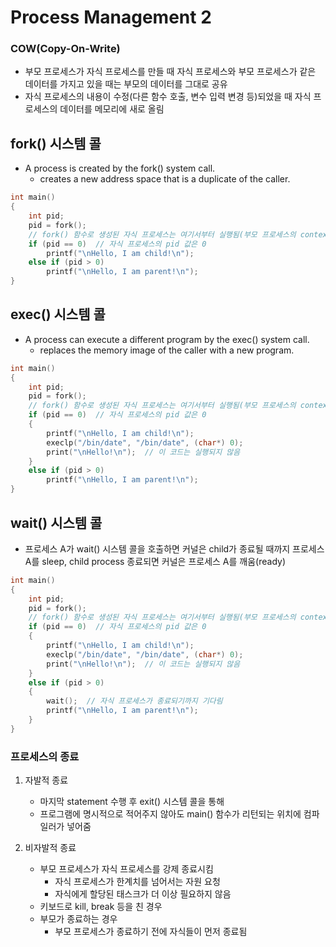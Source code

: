 # Process Management 2

### COW(Copy-On-Write)

* 부모 프로세스가 자식 프로세스를 만들 때 자식 프로세스와 부모 프로세스가 같은 데이터를 가지고 있을 때는 부모의 데이터를 그대로 공유
* 자식 프로세스의 내용이 수정(다른 함수 호출, 변수 입력 변경 등)되었을 때 자식 프로세스의 데이터를 메모리에 새로 올림

## fork() 시스템 콜

* A process is created by the fork() system call.
    * creates a new address space that is a duplicate of the caller.

```c
int main()
{
    int pid;
    pid = fork();
    // fork() 함수로 생성된 자식 프로세스는 여기서부터 실행됨(부모 프로세스의 context를 그대로 가져오기 때문)
    if (pid == 0)  // 자식 프로세스의 pid 값은 0
        printf("\nHello, I am child!\n");
    else if (pid > 0)
        printf("\nHello, I am parent!\n");
}
```

## exec() 시스템 콜

* A process can execute a different program by the exec() system call.
    * replaces the memory image of the caller with a new program.

```c
int main()
{
    int pid;
    pid = fork();
    // fork() 함수로 생성된 자식 프로세스는 여기서부터 실행됨(부모 프로세스의 context를 그대로 가져오기 때문)
    if (pid == 0)  // 자식 프로세스의 pid 값은 0
    {
        printf("\nHello, I am child!\n");
        execlp("/bin/date", "/bin/date", (char*) 0);
        print("\nHello!\n");  // 이 코드는 실행되지 않음
    }
    else if (pid > 0)
        printf("\nHello, I am parent!\n");
}
```

## wait() 시스템 콜

* 프로세스 A가 wait() 시스템 콜을 호출하면 커널은 child가 종료될 때까지 프로세스 A를 sleep, child process 종료되면 커널은 프로세스 A를 깨움(ready)

```c
int main()
{
    int pid;
    pid = fork();
    // fork() 함수로 생성된 자식 프로세스는 여기서부터 실행됨(부모 프로세스의 context를 그대로 가져오기 때문)
    if (pid == 0)  // 자식 프로세스의 pid 값은 0
    {
        printf("\nHello, I am child!\n");
        execlp("/bin/date", "/bin/date", (char*) 0);
        print("\nHello!\n");  // 이 코드는 실행되지 않음
    }
    else if (pid > 0)
    {
        wait();  // 자식 프로세스가 종료되기까지 기다림
        printf("\nHello, I am parent!\n");
    }
}
```

### 프로세스의 종료

1. 자발적 종료
    * 마지막 statement 수행 후 exit() 시스템 콜을 통해
    * 프로그램에 명시적으로 적어주지 않아도 main() 함수가 리턴되는 위치에 컴파일러가 넣어줌

2. 비자발적 종료
    * 부모 프로세스가 자식 프로세스를 강제 종료시킴
        * 자식 프로세스가 한계치를 넘어서는 자원 요청
        * 자식에게 할당된 태스크가 더 이상 필요하지 않음
    * 키보드로 kill, break 등을 친 경우
    * 부모가 종료하는 경우
        * 부모 프로세스가 종료하기 전에 자식들이 먼저 종료됨
